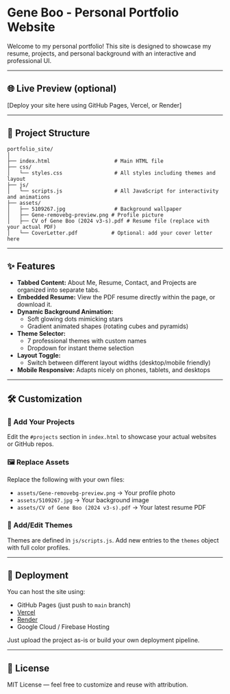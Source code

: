 # Gene Boo - Personal Portfolio Website

Welcome to my personal portfolio! This site is designed to showcase my resume, projects, and personal background with an interactive and professional UI.

---

## 🌐 Live Preview (optional)
[Deploy your site here using GitHub Pages, Vercel, or Render]

---

## 📁 Project Structure

```
portfolio_site/
│
├── index.html                     # Main HTML file
├── css/
│   └── styles.css                 # All styles including themes and layout
├── js/
│   └── scripts.js                 # All JavaScript for interactivity and animations
├── assets/
│   ├── 5109267.jpg                # Background wallpaper
│   ├── Gene-removebg-preview.png # Profile picture
│   ├── CV of Gene Boo (2024 v3-s).pdf # Resume file (replace with your actual PDF)
│   └── CoverLetter.pdf           # Optional: add your cover letter here
```

---

## ✨ Features

- **Tabbed Content:** About Me, Resume, Contact, and Projects are organized into separate tabs.
- **Embedded Resume:** View the PDF resume directly within the page, or download it.
- **Dynamic Background Animation:**
  - Soft glowing dots mimicking stars
  - Gradient animated shapes (rotating cubes and pyramids)
- **Theme Selector:**
  - 7 professional themes with custom names
  - Dropdown for instant theme selection
- **Layout Toggle:**
  - Switch between different layout widths (desktop/mobile friendly)
- **Mobile Responsive:** Adapts nicely on phones, tablets, and desktops

---

## 🛠️ Customization

### 🔧 Add Your Projects
Edit the `#projects` section in `index.html` to showcase your actual websites or GitHub repos.

### 🖼️ Replace Assets
Replace the following with your own files:
- `assets/Gene-removebg-preview.png` → Your profile photo
- `assets/5109267.jpg` → Your background image
- `assets/CV of Gene Boo (2024 v3-s).pdf` → Your latest resume PDF

### 🎨 Add/Edit Themes
Themes are defined in `js/scripts.js`. Add new entries to the `themes` object with full color profiles.

---

## 🚀 Deployment

You can host the site using:
- GitHub Pages (just push to `main` branch)
- [Vercel](https://vercel.com)
- [Render](https://render.com)
- Google Cloud / Firebase Hosting

Just upload the project as-is or build your own deployment pipeline.

---

## 📄 License

MIT License — feel free to customize and reuse with attribution.
